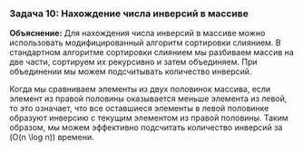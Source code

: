 ### Задача 10: Нахождение числа инверсий в массиве

**Объяснение:**
Для нахождения числа инверсий в массиве можно использовать модифицированный алгоритм сортировки слиянием. В стандартном алгоритме сортировки слиянием мы разбиваем массив на две части, сортируем их рекурсивно и затем объединяем. При объединении мы можем подсчитывать количество инверсий.

Когда мы сравниваем элементы из двух половинок массива, если элемент из правой половины оказывается меньше элемента из левой, то это означает, что все оставшиеся элементы в левой половинке образуют инверсию с текущим элементом из правой половины. Таким образом, мы можем эффективно подсчитать количество инверсий за \(O(n \log n)\) времени.
